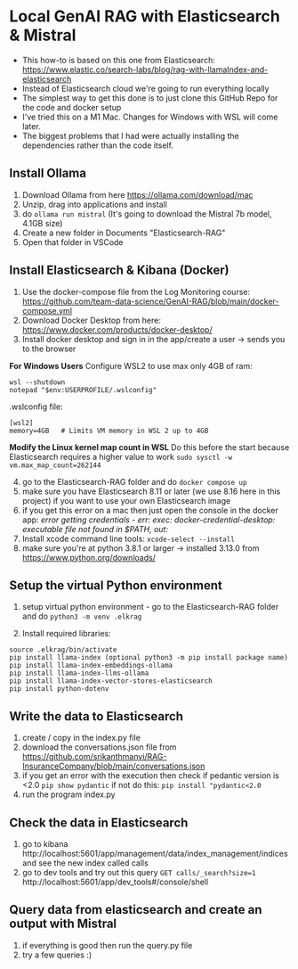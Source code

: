 # Local GenAI RAG with Elasticsearch & Mistral

- This how-to is based on this one from Elasticsearch: https://www.elastic.co/search-labs/blog/rag-with-llamaIndex-and-elasticsearch
- Instead of Elasticsearch cloud we're going to run everything locally
- The simplest way to get this done is to just clone this GitHub Repo for the code and docker setup
- I've tried this on a M1 Mac. Changes for Windows with WSL will come later.
- The biggest problems that I had were actually installing the dependencies rather than the code itself.

## Install Ollama
1. Download Ollama from here https://ollama.com/download/mac
2. Unzip, drag into applications and install
3. do `ollama run mistral` (It's going to download the Mistral 7b model, 4.1GB size)
4. Create a new folder in Documents "Elasticsearch-RAG"
5. Open that folder in VSCode

## Install Elasticsearch & Kibana (Docker)
1. Use the docker-compose file from the Log Monitoring course: https://github.com/team-data-science/GenAI-RAG/blob/main/docker-compose.yml
2. Download Docker Desktop from here: https://www.docker.com/products/docker-desktop/
3. Install docker desktop and sign in in the app/create a user -> sends you to the browser

**For Windows Users**
Configure WSL2 to use max only 4GB of ram:
```
wsl --shutdown
notepad "$env:USERPROFILE/.wslconfig"
```
.wslconfig file:
```
[wsl2]
memory=4GB   # Limits VM memory in WSL 2 up to 4GB
```
**Modify the Linux kernel map count in WSL**
Do this before the start because Elasticsearch requires a higher value to work
`sudo sysctl -w vm.max_map_count=262144`

4. go to the Elasticsearch-RAG folder and do `docker compose up`
5. make sure you have Elasticsearch 8.11 or later (we use 8.16 here in this project) if you want to use your own Elasticsearch image
6. if you get this error on a mac then just open the console in the docker app: *error getting credentials - err: exec: docker-credential-desktop: executable file not found in $PATH, out:*
7. Install xcode command line tools: `xcode-select --install`
8. make sure you're at python 3.8.1 or larger -> installed 3.13.0 from https://www.python.org/downloads/

## Setup the virtual Python environment

1. setup virtual python environment - go to the Elasticsearch-RAG folder and do 
`python3 -m venv .elkrag`

2. Install required libraries:
```
source .elkrag/bin/activate
pip install llama-index (optional python3 -m pip install package name)
pip install llama-index-embeddings-ollama
pip install llama-index-llms-ollama
pip install llama-index-vector-stores-elasticsearch
pip install python-dotenv
```

## Write the data to Elasticsearch
1. create / copy in the index.py file
2. download the conversations.json file from https://github.com/srikanthmanvi/RAG-InsuranceCompany/blob/main/conversations.json
3. if you get an error with the execution then check if pedantic version is <2.0 `pip show pydantic` if not do this: `pip install "pydantic<2.0`
4. run the program index.py

## Check the data in Elasticsearch
1. go to kibana http://localhost:5601/app/management/data/index_management/indices and see the new index called calls
2. go to dev tools and try out this query `GET calls/_search?size=1` http://localhost:5601/app/dev_tools#/console/shell

## Query data from elasticsearch and create an output with Mistral
1. if everything is good then run the query.py file
2. try a few queries :)